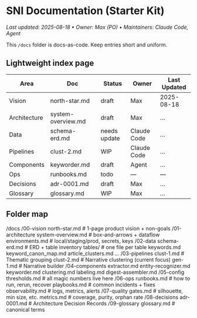 # SNI Documentation (Starter Kit)

_Last updated: 2025-08-18 • Owner: Max (PO) • Maintainers: Claude Code, Agent_

This `/docs` folder is docs-as-code. Keep entries short and uniform.

## Lightweight index page

| Area            | Doc                     | Status        | Owner       | Last Updated |
|-----------------|-------------------------|---------------|-------------|--------------|
| Vision          | north-star.md           | draft         | Max         | 2025-08-18   |
| Architecture    | system-overview.md      | draft         | Max         | …            |
| Data            | schema-erd.md           | needs update  | Claude Code | …            |
| Pipelines       | clust-2.md              | WIP           | Claude Code | …            |
| Components      | keyworder.md            | draft         | Agent       | …            |
| Ops             | runbooks.md             | todo          | —           | —            |
| Decisions       | adr-0001.md             | draft         | Max         | …            |
| Glossary        | glossary.md             | WIP           | Max         | …            |


## Folder map

/docs
  /00-vision
    north-star.md            # 1-page product vision + non-goals
  /01-architecture
    system-overview.md       # box-and-arrows + dataflow
    environments.md          # local/staging/prod, secrets, keys
  /02-data
    schema-erd.md            # ERD + table inventory
    tables/                  # one file per table
      keywords.md
      keyword_canon_map.md
      article_clusters.md
      ...
  /03-pipelines
    clust-1.md               # Thematic grouping
    clust-2.md               # Narrative clustering (current focus)
    gen-1.md                 # Narrative builder
  /04-components
    extractor.md
    entity-recognizer.md
    keyworder.md
    clustering.md
    labeling.md
    digest-assembler.md
  /05-config
    thresholds.md            # all magic numbers live here
  /06-ops
    runbooks.md              # how to run, rerun, recover
    playbooks.md             # common incidents + fixes
    observability.md         # logs, metrics, alerts
  /07-quality
    gates.md                 # silhouette, min size, etc.
    metrics.md               # coverage, purity, orphan rate
  /08-decisions
    adr-0001.md              # Architecture Decision Records
  /09-glossary
    glossary.md              # canonical terms

